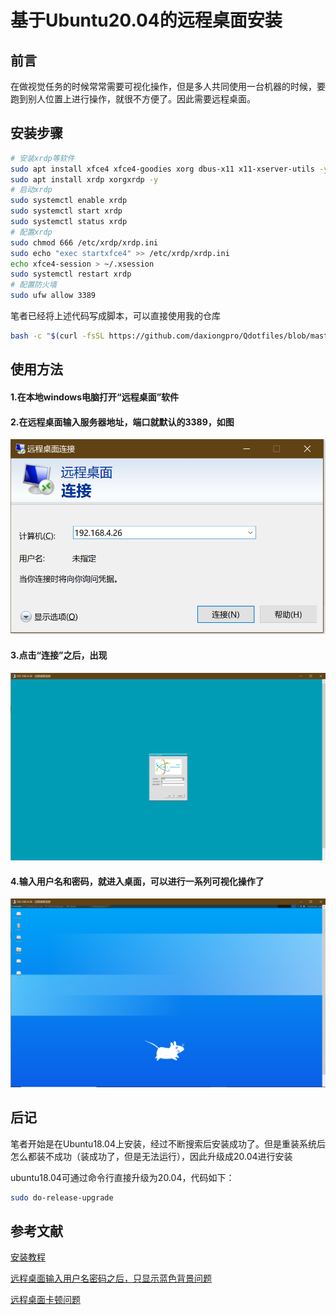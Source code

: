 # 基于Ubuntu20.04的远程桌面安装



## 前言

在做视觉任务的时候常常需要可视化操作，但是多人共同使用一台机器的时候，要跑到别人位置上进行操作，就很不方便了。因此需要远程桌面。

## 安装步骤

```bash
# 安装xrdp等软件
sudo apt install xfce4 xfce4-goodies xorg dbus-x11 x11-xserver-utils -y
sudo apt install xrdp xorgxrdp -y
# 启动xrdp
sudo systemctl enable xrdp
sudo systemctl start xrdp
sudo systemctl status xrdp
# 配置xrdp
sudo chmod 666 /etc/xrdp/xrdp.ini
sudo echo "exec startxfce4" >> /etc/xrdp/xrdp.ini
echo xfce4-session > ~/.xsession
sudo systemctl restart xrdp
# 配置防火墙
sudo ufw allow 3389
```

笔者已经将上述代码写成脚本，可以直接使用我的仓库

```bash
bash -c "$(curl -fsSL https://github.com/daxiongpro/Qdotfiles/blob/master/scripts/init_a_fresh_ubuntu/5.install_desktop.sh)"
```

## 使用方法

#### 1.在本地windows电脑打开“远程桌面”软件

#### 2.在远程桌面输入服务器地址，端口就默认的3389，如图

![image-20211122151130841](img/image-20211122151130841.png)

#### 3.点击“连接”之后，出现

![image-20211122151400266](img/image-20211122151400266.png)

#### 4.输入用户名和密码，就进入桌面，可以进行一系列可视化操作了

![image-20211122151529545](img/image-20211122151529545.png)

## 后记

笔者开始是在Ubuntu18.04上安装，经过不断搜索后安装成功了。但是重装系统后怎么都装不成功（装成功了，但是无法运行），因此升级成20.04进行安装

ubuntu18.04可通过命令行直接升级为20.04，代码如下：

```bash
sudo do-release-upgrade
```



## 参考文献

[安装教程](https://zhuanlan.zhihu.com/p/149501381)

[远程桌面输入用户名密码之后，只显示蓝色背景问题](https://github.com/quaggalinux/ubuntu18.04_desktop_fix_xorg_not_compatible)

[远程桌面卡顿问题](https://blog.lopygo.com/2020/2020-04-27-remote-desktop-without-display/)